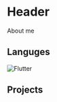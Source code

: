 # Header

About me

## Languges

![Flutter](https://img.shields.io/static/v1?-Flutter-<090909>?style=for-the-badge&logo=flutter&logoColor=47C5FB)

## Projects
